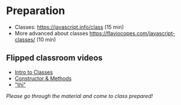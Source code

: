 # Preparation

- Classes: https://javascript.info/class (15 min)
- More advanced about classes https://flaviocopes.com/javascript-classes/ (10 min)

## Flipped classroom videos
- [Intro to Classes ](https://youtu.be/tciZZi2ZxrM)
- [Constructor & Methods](https://youtu.be/ZRCfNLtyO6Q)
- ["thi"](https://youtu.be/LrQYgjIfxAU)


_Please go through the material and come to class prepared!_


